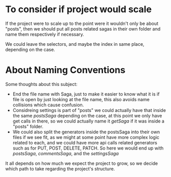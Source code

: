 # To consider if project would scale

If the project were to scale up to the point were it wouldn't only be about "posts", then we should put all posts related sagas in their own folder and name them respectively if necessary.

We could leave the selectors, and maybe the index in same place, depending on the case.

# About Naming Conventions

Some thoughts about this subject:
- End the file name with Saga, just to make it easier to know what it is if file is open by just looking at the file name, this also avoids name collisions which cause confusion.
- Considreing settings is part of "posts" we could actually have that inside the same *postsSaga* depending on the case, at this point we only have get calls in there, so we could actually name it *getSaga* if it was inside a "posts" folder.
- We could also split the generators inside the postsSaga into their own files if we see fit, as we might at some point have more complex logic related to each, and we could have more api calls related generators such as for PUT, POST, DELETE, PATCH. So here we would end up with *postsSaga*, *commentsSaga*, and the *settingsSaga*

It all depends on how much we expect the project to grow, so we decide which path to take regarding the project's structure.
